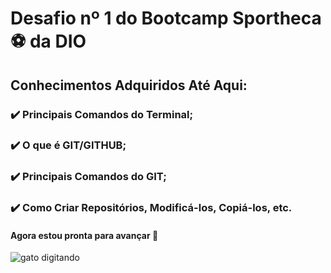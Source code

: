 # Desafio nº 1 do Bootcamp Sportheca:soccer: da DIO

## Conhecimentos Adquiridos Até Aqui:
### :heavy_check_mark: Principais Comandos do Terminal;
### :heavy_check_mark: O que é GIT/GITHUB;
### :heavy_check_mark: Principais Comandos do GIT;
### :heavy_check_mark: Como Criar Repositórios, Modificá-los, Copiá-los, etc.


#### Agora estou pronta para avançar :rocket:
![gato digitando](https://c.tenor.com/rkY5QA5c3VAAAAAC/gato-digitando.gif)

